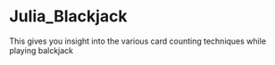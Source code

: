 # Julia_Blackjack
This gives you insight into the various card counting techniques while playing balckjack
